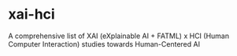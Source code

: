 # xai-hci
A comprehensive list of XAI (eXplainable AI + FATML) x HCI (Human Computer Interaction) studies towards Human-Centered AI

